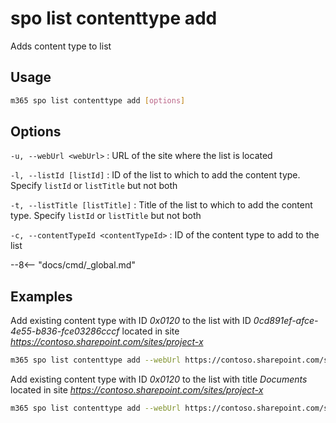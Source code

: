 # spo list contenttype add

Adds content type to list

## Usage

```sh
m365 spo list contenttype add [options]
```

## Options

`-u, --webUrl <webUrl>`
: URL of the site where the list is located

`-l, --listId [listId]`
: ID of the list to which to add the content type. Specify `listId` or `listTitle` but not both

`-t, --listTitle [listTitle]`
: Title of the list to which to add the content type. Specify `listId` or `listTitle` but not both

`-c, --contentTypeId <contentTypeId>`
: ID of the content type to add to the list

--8<-- "docs/cmd/_global.md"

## Examples

Add existing content type with ID _0x0120_ to the list with ID _0cd891ef-afce-4e55-b836-fce03286cccf_ located in site _https://contoso.sharepoint.com/sites/project-x_

```sh
m365 spo list contenttype add --webUrl https://contoso.sharepoint.com/sites/project-x --listId 0cd891ef-afce-4e55-b836-fce03286cccf --contentTypeId 0x0120
```

Add existing content type with ID _0x0120_ to the list with title _Documents_ located in site _https://contoso.sharepoint.com/sites/project-x_

```sh
m365 spo list contenttype add --webUrl https://contoso.sharepoint.com/sites/project-x --listTitle Documents --contentTypeId 0x0120
```
